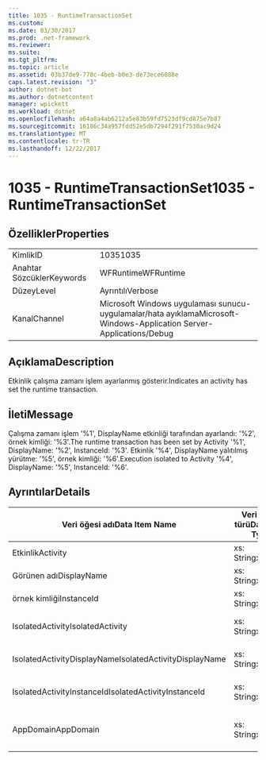 ```yaml
---
title: 1035 - RuntimeTransactionSet
ms.custom: 
ms.date: 03/30/2017
ms.prod: .net-framework
ms.reviewer: 
ms.suite: 
ms.tgt_pltfrm: 
ms.topic: article
ms.assetid: 03b37de9-778c-4beb-b0e3-de73ece6088e
caps.latest.revision: "3"
author: dotnet-bot
ms.author: dotnetcontent
manager: wpickett
ms.workload: dotnet
ms.openlocfilehash: a64a8a4ab6212a5e83b59fd7523df9cd875e7b87
ms.sourcegitcommit: 16186c34a957fdd52e5db7294f291f7530ac9d24
ms.translationtype: MT
ms.contentlocale: tr-TR
ms.lasthandoff: 12/22/2017
---
```

# <a name="1035---runtimetransactionset"></a><span data-ttu-id="5733e-102">1035 - RuntimeTransactionSet</span><span class="sxs-lookup"><span data-stu-id="5733e-102">1035 - RuntimeTransactionSet</span></span>
## <a name="properties"></a><span data-ttu-id="5733e-103">Özellikler</span><span class="sxs-lookup"><span data-stu-id="5733e-103">Properties</span></span>  
  
|||  
|-|-|  
|<span data-ttu-id="5733e-104">Kimlik</span><span class="sxs-lookup"><span data-stu-id="5733e-104">ID</span></span>|<span data-ttu-id="5733e-105">1035</span><span class="sxs-lookup"><span data-stu-id="5733e-105">1035</span></span>|  
|<span data-ttu-id="5733e-106">Anahtar Sözcükler</span><span class="sxs-lookup"><span data-stu-id="5733e-106">Keywords</span></span>|<span data-ttu-id="5733e-107">WFRuntime</span><span class="sxs-lookup"><span data-stu-id="5733e-107">WFRuntime</span></span>|  
|<span data-ttu-id="5733e-108">Düzey</span><span class="sxs-lookup"><span data-stu-id="5733e-108">Level</span></span>|<span data-ttu-id="5733e-109">Ayrıntılı</span><span class="sxs-lookup"><span data-stu-id="5733e-109">Verbose</span></span>|  
|<span data-ttu-id="5733e-110">Kanal</span><span class="sxs-lookup"><span data-stu-id="5733e-110">Channel</span></span>|<span data-ttu-id="5733e-111">Microsoft Windows uygulaması sunucu-uygulamalar/hata ayıklama</span><span class="sxs-lookup"><span data-stu-id="5733e-111">Microsoft-Windows-Application Server-Applications/Debug</span></span>|  
  
## <a name="description"></a><span data-ttu-id="5733e-112">Açıklama</span><span class="sxs-lookup"><span data-stu-id="5733e-112">Description</span></span>  
 <span data-ttu-id="5733e-113">Etkinlik çalışma zamanı işlem ayarlanmış gösterir.</span><span class="sxs-lookup"><span data-stu-id="5733e-113">Indicates an activity has set the runtime transaction.</span></span>  
  
## <a name="message"></a><span data-ttu-id="5733e-114">İleti</span><span class="sxs-lookup"><span data-stu-id="5733e-114">Message</span></span>  
 <span data-ttu-id="5733e-115">Çalışma zamanı işlem '%1', DisplayName etkinliği tarafından ayarlandı: '%2', örnek kimliği: '%3'.</span><span class="sxs-lookup"><span data-stu-id="5733e-115">The runtime transaction has been set by Activity '%1', DisplayName: '%2', InstanceId: '%3'.</span></span>  <span data-ttu-id="5733e-116">Etkinlik '%4', DisplayName yalıtılmış yürütme: '%5', örnek kimliği: '%6'.</span><span class="sxs-lookup"><span data-stu-id="5733e-116">Execution isolated to Activity '%4', DisplayName: '%5', InstanceId: '%6'.</span></span>  
  
## <a name="details"></a><span data-ttu-id="5733e-117">Ayrıntılar</span><span class="sxs-lookup"><span data-stu-id="5733e-117">Details</span></span>  
  
|<span data-ttu-id="5733e-118">Veri öğesi adı</span><span class="sxs-lookup"><span data-stu-id="5733e-118">Data Item Name</span></span>|<span data-ttu-id="5733e-119">Veri öğesi türü</span><span class="sxs-lookup"><span data-stu-id="5733e-119">Data Item Type</span></span>|<span data-ttu-id="5733e-120">Açıklama</span><span class="sxs-lookup"><span data-stu-id="5733e-120">Description</span></span>|  
|--------------------|--------------------|-----------------|  
|<span data-ttu-id="5733e-121">Etkinlik</span><span class="sxs-lookup"><span data-stu-id="5733e-121">Activity</span></span>|<span data-ttu-id="5733e-122">xs: String</span><span class="sxs-lookup"><span data-stu-id="5733e-122">xs:string</span></span>|<span data-ttu-id="5733e-123">Etkinlik türü adı.</span><span class="sxs-lookup"><span data-stu-id="5733e-123">The type name of the activity.</span></span>|  
|<span data-ttu-id="5733e-124">Görünen adı</span><span class="sxs-lookup"><span data-stu-id="5733e-124">DisplayName</span></span>|<span data-ttu-id="5733e-125">xs: String</span><span class="sxs-lookup"><span data-stu-id="5733e-125">xs:string</span></span>|<span data-ttu-id="5733e-126">Etkinliğin görünen adı.</span><span class="sxs-lookup"><span data-stu-id="5733e-126">The display name of the activity.</span></span>|  
|<span data-ttu-id="5733e-127">örnek kimliği</span><span class="sxs-lookup"><span data-stu-id="5733e-127">InstanceId</span></span>|<span data-ttu-id="5733e-128">xs: String</span><span class="sxs-lookup"><span data-stu-id="5733e-128">xs:string</span></span>|<span data-ttu-id="5733e-129">Etkinlik örnek kimliği.</span><span class="sxs-lookup"><span data-stu-id="5733e-129">The instance id of the activity.</span></span>|  
|<span data-ttu-id="5733e-130">IsolatedActivity</span><span class="sxs-lookup"><span data-stu-id="5733e-130">IsolatedActivity</span></span>|<span data-ttu-id="5733e-131">xs: String</span><span class="sxs-lookup"><span data-stu-id="5733e-131">xs:string</span></span>|<span data-ttu-id="5733e-132">İşlem için yalıtılmış etkinlik türü adı.</span><span class="sxs-lookup"><span data-stu-id="5733e-132">The type name of the activity that the transaction is isolated to.</span></span>|  
|<span data-ttu-id="5733e-133">IsolatedActivityDisplayName</span><span class="sxs-lookup"><span data-stu-id="5733e-133">IsolatedActivityDisplayName</span></span>|<span data-ttu-id="5733e-134">xs: String</span><span class="sxs-lookup"><span data-stu-id="5733e-134">xs:string</span></span>|<span data-ttu-id="5733e-135">İşlem için yalıtılmış etkinliğin görünen adı.</span><span class="sxs-lookup"><span data-stu-id="5733e-135">The display name of the activity that the transaction is isolated to.</span></span>|  
|<span data-ttu-id="5733e-136">IsolatedActivityInstanceId</span><span class="sxs-lookup"><span data-stu-id="5733e-136">IsolatedActivityInstanceId</span></span>|<span data-ttu-id="5733e-137">xs: String</span><span class="sxs-lookup"><span data-stu-id="5733e-137">xs:string</span></span>|<span data-ttu-id="5733e-138">İşlem için yalıtılmış etkinlik örnek kimliği.</span><span class="sxs-lookup"><span data-stu-id="5733e-138">The instance id of the activity that the transaction is isolated to.</span></span>|  
|<span data-ttu-id="5733e-139">AppDomain</span><span class="sxs-lookup"><span data-stu-id="5733e-139">AppDomain</span></span>|<span data-ttu-id="5733e-140">xs: String</span><span class="sxs-lookup"><span data-stu-id="5733e-140">xs:string</span></span>|<span data-ttu-id="5733e-141">AppDomain.CurrentDomain.FriendlyName tarafından döndürülen dize.</span><span class="sxs-lookup"><span data-stu-id="5733e-141">The string returned by AppDomain.CurrentDomain.FriendlyName.</span></span>|
